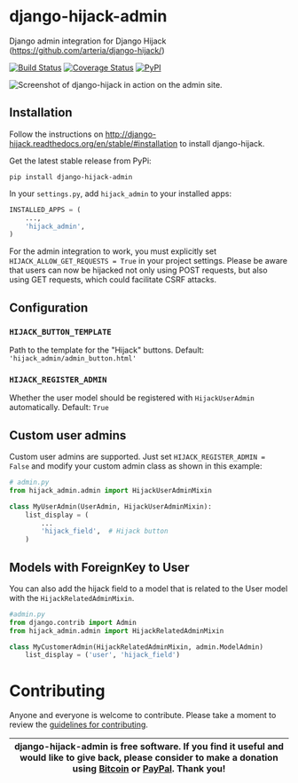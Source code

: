 # django-hijack-admin

Django admin integration for Django Hijack (https://github.com/arteria/django-hijack/)

[![Build Status](https://travis-ci.org/arteria/django-hijack-admin.svg?branch=master)](https://travis-ci.org/arteria/django-hijack-admin)
[![Coverage Status](https://coveralls.io/repos/arteria/django-hijack-admin/badge.svg?branch=master&service=github)](https://coveralls.io/github/arteria/django-hijack-admin?branch=master)
[![PyPI](https://img.shields.io/pypi/v/django-hijack-admin.svg)](https://pypi.python.org/pypi/django-hijack-admin)

![Screenshot of django-hijack in action on the admin site.](docs/admin-screenshot.png)


## Installation

Follow the instructions on http://django-hijack.readthedocs.org/en/stable/#installation to install django-hijack.

Get the latest stable release from PyPi:

    pip install django-hijack-admin

In your ``settings.py``, add ``hijack_admin`` to your installed apps:

```python
INSTALLED_APPS = (
    ...,
    'hijack_admin',
)
```

For the admin integration to work, you must explicitly set `HIJACK_ALLOW_GET_REQUESTS = True` in your project settings.
Please be aware that users can now be hijacked not only using POST requests, but also using GET requests, which could facilitate CSRF attacks.

## Configuration

### `HIJACK_BUTTON_TEMPLATE`
Path to the template for the "Hijack" buttons. Default: `'hijack_admin/admin_button.html'`

### `HIJACK_REGISTER_ADMIN`
Whether the user model should be registered with `HijackUserAdmin` automatically. Default: `True`

## Custom user admins
Custom user admins are supported. Just set `HIJACK_REGISTER_ADMIN = False` and
modify your custom admin class as shown in this example:

```python
# admin.py
from hijack_admin.admin import HijackUserAdminMixin

class MyUserAdmin(UserAdmin, HijackUserAdminMixin):
    list_display = (
        ...
        'hijack_field',  # Hijack button
    )
```

## Models with ForeignKey to User
You can also add the hijack field to a model that is related to the User
model with the `HijackRelatedAdminMixin`.

```python
#admin.py
from django.contrib import Admin
from hijack_admin.admin import HijackRelatedAdminMixin

class MyCustomerAdmin(HijackRelatedAdminMixin, admin.ModelAdmin)
    list_display = ('user', 'hijack_field')
```


# Contributing
Anyone and everyone is welcome to contribute. Please take a moment to review the [guidelines for contributing](CONTRIBUTING.md).


| django-hijack-admin is free software. If you find it useful and would like to give back, please consider to make a donation using [Bitcoin](https://blockchain.info/payment_request?address=1AJkbQdcNkrHzxi91mB1kkPxh4t4BJ4hu4) or [PayPal](https://www.paypal.me/arteriagmbh). Thank you! |
| ----- |
